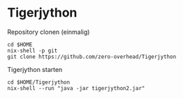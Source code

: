 # Tigerjython

Repository clonen (einmalig)
```
cd $HOME
nix-shell -p git
git clone https://github.com/zero-overhead/Tigerjython
```

Tigerjython starten
```
cd $HOME/Tigerjython
nix-shell --run "java -jar tigerjython2.jar"
```
